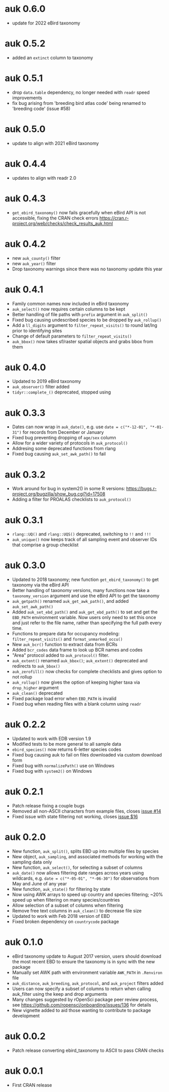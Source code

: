 # auk 0.6.0

- update for 2022 eBird taxonomy

# auk 0.5.2

- added an `extinct` column to taxonomy

# auk 0.5.1

- drop `data.table` dependency, no longer needed with `readr` speed improvements
- fix bug arising from 'breeding bird atlas code' being renamed to 'breeding code' (issue #58)

# auk 0.5.0

- update to align with 2021 eBird taxonomy

# auk 0.4.4

- updates to align with readr 2.0

# auk 0.4.3

- `get_ebird_taxonomy()` now fails gracefully when eBird API is not accessible, fixing the CRAN check errors https://cran.r-project.org/web/checks/check_results_auk.html

# auk 0.4.2

- new `auk_county()` filter
- new `auk_year()` filter
- Drop taxonomy warnings since there was no taxonomy update this year

# auk 0.4.1

- Family common names now included in eBird taxonomy
- `auk_select()` now requires certain columns to be kept
- Better handling of file paths with `prefix` argument in `auk_split()`
- Fixed bug causing undescribed species to be dropped by `auk_rollup()`
- Add a `ll_digits` argument to `filter_repeat_visits()` to round lat/lng prior to identifying sites
- Change of default parameters to `filter_repeat_visits()`
- `auk_bbox()` now takes sf/raster spatial objects and grabs bbox from them

# auk 0.4.0

- Updated to 2019 eBird taxonomy
- `auk_observer()` filter added
- `tidyr::complete_()` deprecated, stopped using

# auk 0.3.3

- Dates can now wrap in `auk_date()`, e.g. use `date = c("*-12-01", "*-01-31")` for records from December or January
- Fixed bug preventing dropping of `age/sex` column
- Allow for a wider variety of protocols in `auk_protocol()`
- Addresing some deprecated functions from rlang
- Fixed bug causing `auk_set_awk_path()` to fail

# auk 0.3.2

- Work around for bug in system2() in some R versions: https://bugs.r-project.org/bugzilla/show_bug.cgi?id=17508
- Adding a filter for PROALAS checklists to `auk_protocol()`

# auk 0.3.1

- `rlang::UQ()` and `rlang::UQS()` deprecated, switching to `!!` and `!!!`
- `auk_unique()` now keeps track of all sampling event and observer IDs that comprise a group checklist

# auk 0.3.0

- Updated to 2018 taxonomy; new function `get_ebird_taxonomy()` to get taxonomy via the eBird API
- Better handling of taxonomy versions, many functions now take a `taxonomy_version` argument and use the eBird API to get the taxonomy
- `auk_getpath()` renamed `auk_get_awk_path()`, and added `auk_set_awk_path()`
- Added `auk_set_ebd_path()` and `auk_get_ebd_path()` to set and get the 
`EBD_PATH` environment variable. Now users only need to set this once and just 
refer to the file name, rather than specifying the full path every time.
- Functions to prepare data for occupancy modeling: `filter_repeat_visits()` and `format_unmarked_occu()`
- New `auk_bcr()` function to extract data from BCRs
- Added `bcr_codes` data frame to look up BCR names and codes
- "Area" protocol added to `auk_protocol()` filter.
- `auk_extent()` renamed `auk_bbox()`; `auk_extent()` deprecated and redirects to `auk_bbox()`
- `auk_zerofill()` now checks for complete checklists and gives option to not rollup
- `auk_rollup()` now gives the option of keeping higher taxa via `drop_higher` argument
- `auk_clean()` deprecated
- Fixed package load error when `EBD_PATH` is invalid
- Fixed bug when reading files with a blank column using `readr`

# auk 0.2.2

- Updated to work with EDB version 1.9
- Modified tests to be more general to all sample data
- `ebird_species()` now returns 6-letter species codes
- Fixed bug causing auk to fail on files downloaded via custom download form
- Fixed bug with `normalizePath()` use on Windows
- Fixed bug with `system2()` on Windows

# auk 0.2.1

- Patch release fixing a couple bugs
- Removed all non-ASCII characters from example files, closes [issue #14](https://github.com/CornellLabofOrnithology/auk/issues/14)
- Fixed issue with state filtering not working, closes [issue $16](https://github.com/CornellLabofOrnithology/auk/issues/16)

# auk 0.2.0

- New function, `auk_split()`, splits EBD up into multiple files by species
- New object, `auk_sampling`, and associated methods for working with the sampling data only
- New function, `auk_select()`, for selecting a subset of columns
- `auk_date()` now allows filtering date ranges across years using wildcards, e.g. `date = c("*-05-01", "*-06-30")` for observations from May and June of any year
- New function, `auk_state()` for filtering by state
- Now using AWK arrays to speed up country and species filtering; ~20% speed up when filtering on many species/countries
- Allow selection of a subset of columns when filtering
- Remove free text columns in `auk_clean()` to decrease file size
- Updated to work with Feb 2018 version of EBD
- Fixed broken dependency on `countrycode` package

# auk 0.1.0

- eBird taxonomy update to August 2017 version, users should download the most recent EBD to ensure the taxonomy is in sync with the new package
- Manually set AWK path with environment variable `AWK_PATH` in `.Renviron` file 
- `auk_distance`, `auk_breeding`, `auk_protocol`, and `auk_project` filters added
- Users can now specify a subset of columns to return when calling auk_filter using the keep and drop arguments
- Many changes suggested by rOpenSci package peer review process, see https://github.com/ropensci/onboarding/issues/136 for details
- New vignette added to aid those wanting to contribute to package development

# auk 0.0.2

- Patch release converting ebird_taxonomy to ASCII to pass CRAN checks

# auk 0.0.1

- First CRAN release